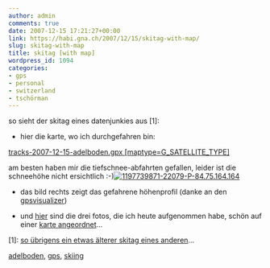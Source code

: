 ```yaml
---
author: admin
comments: true
date: 2007-12-15 17:21:27+00:00
link: https://habi.gna.ch/2007/12/15/skitag-with-map/
slug: skitag-with-map
title: skitag [with map]
wordpress_id: 1094
categories:
- gps
- personal
- switzerland
- tschörman
---
```


so sieht der skitag eines datenjunkies aus [1]:  

- hier die karte, wo ich durchgefahren bin:




[tracks-2007-12-15-adelboden.gpx [maptype=G_SATELLITE_TYPE]](https://habi.gna.ch/wp-content/uploads/2007/12/tracks-2007-12-15-adelboden.gpx)  

am besten haben mir die tiefschnee-abfahrten gefallen, leider ist die schneehöhe nicht ersichtlich :-)[![1197739871-22079-P-84.75.164.164](https://habi.gna.ch/wp-content/uploads/2007/12/1197739871-22079-p-84.75.164.164-tm.jpg)](https://habi.gna.ch/wp-content/uploads/2007/12/1197739871-22079-p-84.75.164.164.jpg)  

- das bild rechts zeigt das gefahrene höhenprofil (danke an den [gpsvisualizer](http://gpsvisualizer.com))




- und [hier](https://www.flickr.com/photos/habi/archives/date-taken/2007/12/15/) sind die drei fotos, die ich heute aufgenommen habe, schön auf einer [karte angeordnet](https://www.flickr.com/photos/habi/archives/date-posted/2007/12/15/map)...




[1]: [so übrigens ein etwas älterer skitag eines anderen](http://www.borniert.com/2007/03/28/skifahren-im-grunen/)...





[adelboden](http://technorati.com/tag/adelboden), [gps](http://technorati.com/tag/gps), [skiing](http://technorati.com/tag/skiing)
